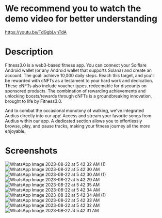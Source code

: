 # We recommend you to watch the demo video for better understanding
https://youtu.be/TdGgbLvnTdA 

# Description
Fitness3.0 is a web3-based fitness app. You can connect your Solflare Android wallet (or any Android wallet that supports Solana) and create an account. The goal: achieve 10,000 daily steps. Reach this target, and you'll be rewarded with cNFTs as a testament to your hard work and dedication. These cNFTs also include voucher types, redeemable for discounts on sponsored products. The combination of rewarding achievements and unlocking boosts/rewards through cNFTs is a groundbreaking innovation, brought to life by Fitness3.0.

And to combat the occasional monotony of walking, we've integrated Audius directly into our app! Access and stream your favorite songs from Audius within our app. A dedicated section allows you to effortlessly browse, play, and pause tracks, making your fitness journey all the more enjoyable.

# Screenshots
![WhatsApp Image 2023-08-22 at 5 42 32 AM (1)](https://github.com/raehat/fitness3/assets/77321971/c4322911-ae86-443a-ab72-cc1c483802d6)
![WhatsApp Image 2023-08-22 at 5 42 30 AM](https://github.com/raehat/fitness3/assets/77321971/29139b82-0cbd-4586-97f3-665caedce318)
![WhatsApp Image 2023-08-22 at 5 42 30 AM (1)](https://github.com/raehat/fitness3/assets/77321971/c52a67d1-d726-489d-bf42-a2c9585a445c)
![WhatsApp Image 2023-08-22 at 5 42 29 AM](https://github.com/raehat/fitness3/assets/77321971/72331917-968b-4aef-91f4-4b5e0851d7d0)
![WhatsApp Image 2023-08-22 at 5 42 35 AM](https://github.com/raehat/fitness3/assets/77321971/f9304b80-7e2e-40fb-ad06-180a24db705d)
![WhatsApp Image 2023-08-22 at 5 42 34 AM](https://github.com/raehat/fitness3/assets/77321971/862f7658-c971-4c35-9824-a8b477dd8018)
![WhatsApp Image 2023-08-22 at 5 42 34 AM (1)](https://github.com/raehat/fitness3/assets/77321971/cff42206-8330-4cc6-8a05-e94296bbe15c)
![WhatsApp Image 2023-08-22 at 5 42 33 AM](https://github.com/raehat/fitness3/assets/77321971/d0c8032d-01e1-4488-9609-1fc8af040229)
![WhatsApp Image 2023-08-22 at 5 42 32 AM](https://github.com/raehat/fitness3/assets/77321971/15afefd7-fda1-4c85-a542-89808c7d0156)
![WhatsApp Image 2023-08-22 at 5 42 31 AM](https://github.com/raehat/fitness3/assets/77321971/e9f4e3e3-dea5-4bc5-a326-7e1742ee1a72)
